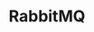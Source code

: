 ---
blog: https://www.rabbitmq.com/blog/
github: RabbitMQ
logohandle: rabbitmq
sort: rabbitmq
title: RabbitMQ
twitter: RabbitMQ
website: https://www.rabbitmq.com/
wikipedia: https://en.wikipedia.org/wiki/RabbitMQ
---